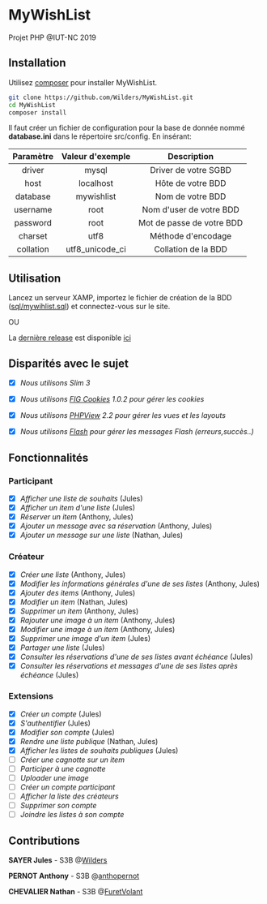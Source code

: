 # MyWishList

Projet PHP @IUT-NC 2019

## Installation

Utilisez [composer](https://getcomposer.org/) pour installer MyWishList.

```bash
git clone https://github.com/Wilders/MyWishList.git
cd MyWishList
composer install
```

Il faut créer un fichier de configuration pour la base de donnée nommé **database.ini** dans le répertoire src/config.
En insérant:

| Paramètre     | Valeur d'exemple | Description               |
| :------------:|:----------------:|:-------------------------:|
| driver        | mysql            | Driver de votre SGBD      |
| host          | localhost        | Hôte de votre BDD         |
| database      | mywishlist       | Nom de votre BDD          |
| username      | root             | Nom d'user de votre BDD   |
| password      | root             | Mot de passe de votre BDD |
| charset       | utf8             | Méthode d'encodage        |
| collation     | utf8_unicode_ci  | Collation de la BDD       |

## Utilisation

Lancez un serveur XAMP, importez le fichier de création de la BDD ([sql/mywihlist.sql](https://github.com/Wilders/MyWishList/blob/master/sql/mywishlist.sql)) et connectez-vous sur le site.

OU

La [dernière release](https://github.com/Wilders/MyWishList/releases) est disponible [ici](https://webetu.iutnc.univ-lorraine.fr/www/sayer6u/wishlist/)

## Disparités avec le sujet

- [x] *Nous utilisons Slim 3*
- [x] *Nous utilisons [FIG Cookies](https://github.com/dflydev/dflydev-fig-cookies) 1.0.2 pour gérer les cookies*
- [x] *Nous utilisons [PHPView](https://github.com/slimphp/PHP-View) 2.2 pour gérer les vues et les layouts*
- [x] *Nous utilisons [Flash](https://github.com/slimphp/Slim-Flash) pour gérer les messages Flash (erreurs,succès..)*


## Fonctionnalités

### Participant

- [x] *Afficher une liste de souhaits* (Jules)
- [x] *Afficher un item d'une liste* (Jules)
- [x] *Réserver un item* (Anthony, Jules)
- [x] *Ajouter un message avec sa réservation* (Anthony, Jules)
- [x] *Ajouter un message sur une liste* (Nathan, Jules)

### Créateur
- [x] *Créer une liste* (Anthony, Jules)
- [x] *Modifier les informations générales d'une de ses listes* (Anthony, Jules)
- [x] *Ajouter des items* (Anthony, Jules)
- [x] *Modifier un item* (Nathan, Jules)
- [x] *Supprimer un item* (Anthony, Jules)
- [x] *Rajouter une image à un item* (Anthony, Jules)
- [x] *Modifier une image à un item* (Anthony, Jules)
- [x] *Supprimer une image d'un item* (Jules)
- [x] *Partager une liste* (Jules)
- [x] *Consulter les réservations d'une de ses listes avant échéance* (Jules)
- [x] *Consulter les réservations et messages d'une de ses listes après échéance* (Jules)

### Extensions
- [x] *Créer un compte* (Jules)
- [x] *S'authentifier* (Jules)
- [x] *Modifier son compte* (Jules)
- [x] *Rendre une liste publique* (Nathan, Jules)
- [x] *Afficher les listes de souhaits publiques* (Jules)
- [ ] *Créer une cagnotte sur un item*
- [ ] *Participer à une cagnotte*
- [ ] *Uploader une image*
- [ ] *Créer un compte participant*
- [ ] *Afficher la liste des créateurs*
- [ ] *Supprimer son compte*
- [ ] *Joindre les listes à son compte*

## Contributions
**SAYER Jules** - S3B @[Wilders](https://github.com/Wilders/MyWishList/commits?author=Wilders)

**PERNOT Anthony** - S3B @[anthopernot](https://github.com/Wilders/MyWishList/commits?author=anthopernot)

**CHEVALIER Nathan** - S3B @[FuretVolant](https://github.com/Wilders/MyWishList/commits?author=FuretVolant)

